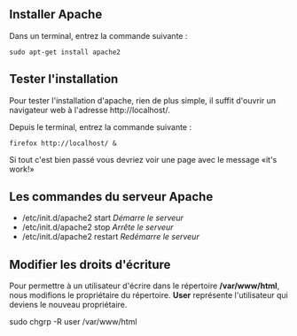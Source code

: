 ## Installer Apache

Dans un terminal, entrez la commande suivante :

    sudo apt-get install apache2

## Tester l'installation

Pour tester l'installation d'apache, rien de plus simple, il suffit d'ouvrir un navigateur web à l'adresse http://localhost/.

Depuis le terminal, entrez la commande suivante :

    firefox http://localhost/ &

Si tout c'est bien passé vous devriez voir une page avec le message «it's work!»

## Les commandes du serveur Apache

* /etc/init.d/apache2 start   *Démarre le serveur*
* /etc/init.d/apache2 stop    *Arrête le serveur*
* /etc/init.d/apache2 restart *Redémarre le serveur*

## Modifier les droits d'écriture

Pour permettre à un utilisateur d'écrire dans le répertoire **/var/www/html**, nous modifions le propriétaire du répertoire.
**User** représente l'utilisateur qui deviens le nouveau propriétaire.

sudo chgrp -R user /var/www/html
